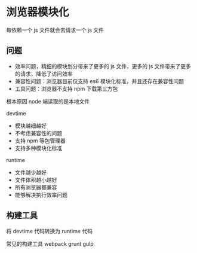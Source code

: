 # 浏览器模块化

每依赖一个 js 文件就会去请求一个 js 文件

## 问题

- 效率问题，精细的模块划分带来了更多的 js 文件，更多的 js 文件带来了更多的请求，降低了访问效率
- 兼容性问题：浏览器目前仅支持 es6 模块化标准，并且还存在兼容性问题
- 工具问题：浏览器不支持 npm 下载第三方包

根本原因 node 端读取的是本地文件

devtime

- 模块越细越好
- 不考虑兼容性的问题
- 支持 npm 等包管理器
- 支持多种模块化标准

runtime

- 文件越少越好
- 文件体积越小越好
- 所有浏览器都兼容
- 能够解决执行效率问题

## 构建工具

将 devtime 代码转换为 runtime 代码

常见的构建工具
webpack
grunt
gulp
